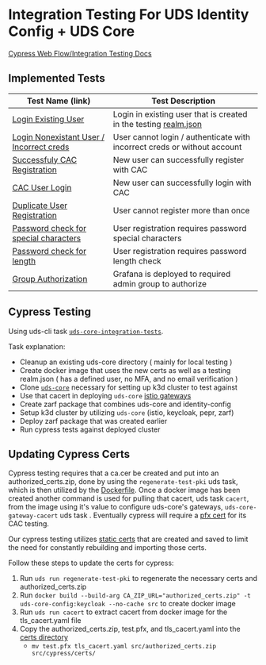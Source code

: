 # Integration Testing For UDS Identity Config + UDS Core
[Cypress Web Flow/Integration Testing Docs](https://docs.cypress.io/guides/overview/why-cypress)

## Implemented Tests
| Test Name (link) | Test Description |
|------------------|------------------|
| [Login Existing User](https://github.com/defenseunicorns/uds-identity-config/blob/main/src/test/cypress/e2e/login.cy.ts) | Login in existing user that is created in the testing [realm.json](https://github.com/defenseunicorns/uds-identity-config/blob/main/src/test/cypress/realm.json) |
| [Login Nonexistant User / Incorrect creds](https://github.com/defenseunicorns/uds-identity-config/blob/main/src/test/cypress/e2e/login.cy.ts) | User cannot login / authenticate with incorrect creds or without account |
| [Successfuly CAC Registration](https://github.com/defenseunicorns/uds-identity-config/blob/main/src/test/cypress/e2e/registration.cy.ts) | New user can successfully register with CAC |
| [CAC User Login](https://github.com/defenseunicorns/uds-identity-config/blob/main/src/test/cypress/e2e/registration.cy.ts) | New user can successfully login with CAC |
| [Duplicate User Registration](https://github.com/defenseunicorns/uds-identity-config/blob/main/src/test/cypress/e2e/registration.cy.ts) | User cannot register more than once |
| [Password check for special characters](https://github.com/defenseunicorns/uds-identity-config/blob/main/src/test/cypress/e2e/registration.cy.ts) | User registration requires password special characters |
| [Password check for length](https://github.com/defenseunicorns/uds-identity-config/blob/main/src/test/cypress/e2e/registration.cy.ts) | User registration requires password length check |
| [Group Authorization](https://github.com/defenseunicorns/uds-identity-config/blob/main/src/test/cypress/e2e/group-authz.cy.ts) | Grafana is deployed to required admin group to authorize |

## Cypress Testing
Using uds-cli task [`uds-core-integration-tests`](https://github.com/defenseunicorns/uds-identity-config/blob/main/tasks.yaml). 

Task explanation:
  - Cleanup an existing uds-core directory ( mainly for local testing )
  - Create docker image that uses the new certs as well as a testing realm.json ( has a defined user, no MFA, and no email verification )
  - Clone [`uds-core`](https://github.com/defenseunicorns/uds-core) necessary for setting up k3d cluster to test against
  - Use that cacert in deploying `uds-core` [istio gateways](https://github.com/defenseunicorns/uds-core/tree/main/src/istio/values)
  - Create zarf package that combines uds-core and identity-config
  - Setup k3d cluster by utilizing `uds-core` (istio, keycloak, pepr, zarf)
  - Deploy zarf package that was created earlier
  - Run cypress tests against deployed cluster

## Updating Cypress Certs
Cypress testing requires that a ca.cer be created and put into an authorized_certs.zip, done by using the `regenerate-test-pki` uds task, which is then utilized by the [Dockerfile](https://github.com/defenseunicorns/uds-identity-config/blob/main/src/Dockerfile). Once a docker image has been created another command is used for pulling that cacert, uds task `cacert`, from the image using it's value to configure uds-core's gateways, `uds-core-gateway-cacert` uds task . Eventually cypress will require a [pfx cert](https://github.com/defenseunicorns/uds-identity-config/blob/main/src/test/cypress/cypress.config.ts) for its CAC testing. 

Our cypress testing utilizes [static certs](https://github.com/defenseunicorns/uds-identity-config/tree/main/src/test/cypress/certs) that are created and saved to limit the need for constantly rebuilding and importing those certs.

Follow these steps to update the certs for cypress:
1. Run `uds run regenerate-test-pki` to regenerate the necessary certs and authorized_certs.zip
2. Run `docker build --build-arg CA_ZIP_URL="authorized_certs.zip" -t uds-core-config:keycloak --no-cache src` to create docker image
3. Run `uds run cacert` to extract cacert from docker image for the tls_cacert.yaml file
4. Copy the authorized_certs.zip, test.pfx, and tls_cacert.yaml into the [certs directory](https://github.com/defenseunicorns/uds-identity-config/tree/main/src/test/cypress/certs)
   - `mv test.pfx tls_cacert.yaml src/authorized_certs.zip src/cypress/certs/`